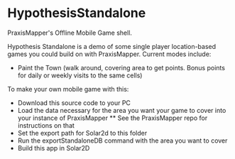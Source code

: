 # HypothesisStandalone
PraxisMapper's Offline Mobile Game shell.

Hypothesis Standalone is a demo of some single player location-based games you could build on with PraxisMapper.
Current modes include:
* Paint the Town (walk around, covering area to get points. Bonus points for daily or weekly visits to the same cells)

To make your own mobile game with this:
* Download this source code to your PC
* Load the data necessary for the area you want your game to cover into your instance of PraxisMapper
** See the PraxisMapper repo for instructions on that
* Set the export path for Solar2d to this folder
* Run the exportStandaloneDB command with the area you want to cover
* Build this app in Solar2D

